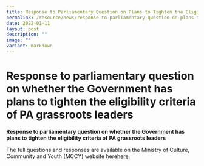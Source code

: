 ```yaml
---
title: Response to Parliamentary Question on Plans to Tighten the Eligibility Criteria
permalink: /resource/news/response-to-parliamentary-question-on-plans-to-tighten-the-eligibility-criteria-of-pa/
date: 2022-01-11
layout: post
description: ""
image: ""
variant: markdown
---
```

# Response to parliamentary question on whether the Government has plans to tighten the eligibility criteria of PA grassroots leaders


**Response to parliamentary question on whether the Government has plans to tighten the eligibility criteria of PA grassroots leaders**

The full questions and responses are available on the Ministry of Culture, Community and Youth (MCCY) website here[here](https://www.mccy.gov.sg/about-us/news-and-resources/sound-processes-and-due-diligence-in-place-in-appointment-of-grassroots-leaders).